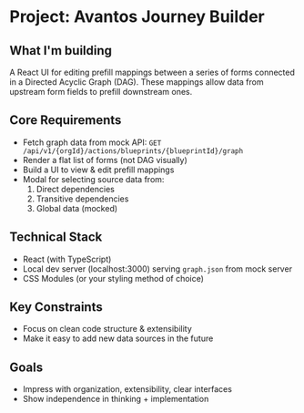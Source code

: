 # Project: Avantos Journey Builder

## What I'm building
A React UI for editing prefill mappings between a series of forms connected in a Directed Acyclic Graph (DAG). These mappings allow data from upstream form fields to prefill downstream ones.

## Core Requirements
- Fetch graph data from mock API: `GET /api/v1/{orgId}/actions/blueprints/{blueprintId}/graph`
- Render a flat list of forms (not DAG visually)
- Build a UI to view & edit prefill mappings
- Modal for selecting source data from:
  1. Direct dependencies
  2. Transitive dependencies
  3. Global data (mocked)

## Technical Stack
- React (with TypeScript)
- Local dev server (localhost:3000) serving `graph.json` from mock server
- CSS Modules (or your styling method of choice)

## Key Constraints
- Focus on clean code structure & extensibility
- Make it easy to add new data sources in the future

## Goals
- Impress with organization, extensibility, clear interfaces
- Show independence in thinking + implementation
